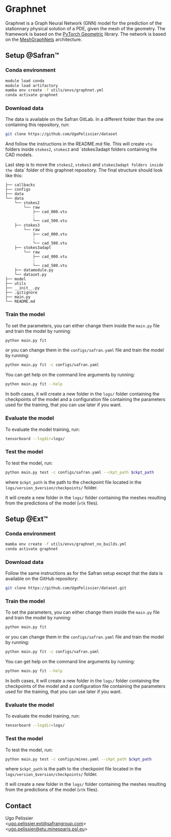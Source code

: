 # Graphnet

Graphnet is a Graph Neural Network (GNN) model for the prediction of the stationnary physical solution of a PDE, given the mesh of the geometry. The framework is based on the [PyTorch Geometric](https://pytorch-geometric.readthedocs.io/en/latest/) library. The network is based on the [MeshGraphNets](https://arxiv.org/abs/2010.03409) architecture.

## Setup @Safran™

### Conda environment
```bash
module load conda
module load artifactory
mamba env create -f utils/envs/graphnet.yml
conda activate graphnet
```

### Download data
The data is available on the Safran GitLab. In a different folder than the one containing this repository, run:
```bash
git clone https://github.com/UgoPelissier/dataset
```
And follow the instructions in the README.md file. This will create `vtu` folders inside `stokes2`, `stokes3` and `stokes3adapt folders containing the CAD models.

Last step is to move the `stokes2`, `stokes3` and `stokes3adapt folders inside the `data` folder of this graphnet repository. The final structure should look like this:

```
├── callbacks
├── configs
├── data
└── data
    └── stokes2
        └── raw
            ├── cad_000.vtu
            :
            └── cad_500.vtu
    ├── stokes3
        └── raw
            ├── cad_000.vtu
            :
            └── cad_500.vtu
    ├── stokes3adapt
        └── raw
            ├── cad_000.vtu
            :
            └── cad_500.vtu
    ├── datamodule.py
    └── dataset.py
├── model
├── utils
├── __init__.py
├── .gitignore
├── main.py
└── README.md
```

### Train the model
To set the parameters, you can either change them inside the `main.py` file and train the model by running:
```bash
python main.py fit
```
or you can change them in the `configs/safran.yaml` file and train the model by running:
```bash
python main.py fit -c configs/safran.yaml
```

You can get help on the command line arguments by running:
```bash
python main.py fit --help
```

In both cases, it will create a new folder in the `logs/` folder containing the checkpoints of the model and a configuration file containing the parameters used for the training, that you can use later if you want.

### Evaluate the model
To evaluate the model training, run:
```bash
tensorboard --logdir=logs/
```

### Test the model
To test the model, run:
```bash
python main.py test -c configs/safran.yaml --ckpt_path $ckpt_path
```
where `$ckpt_path` is the path to the checkpoint file located in the `logs/version_$version/checkpoints/` folder.

It will create a new folder in the `logs/` folder containing the meshes resulting from the predictions of the model (`vtk` files).

## Setup @Ext™

### Conda environment
```bash
mamba env create -f utils/envs/graphnet_no_builds.yml
conda activate graphnet
```

### Download data
Follow the same instructions as for the Safran setup except that the data is available on the GitHub repository:
```bash
git clone https://github.com/UgoPelissier/dataset.git
```

### Train the model
To set the parameters, you can either change them inside the `main.py` file and train the model by running:
```bash
python main.py fit
```
or you can change them in the `configs/safran.yaml` file and train the model by running:
```bash
python main.py fit -c configs/safran.yaml
```

You can get help on the command line arguments by running:
```bash
python main.py fit --help
```

In both cases, it will create a new folder in the `logs/` folder containing the checkpoints of the model and a configuration file containing the parameters used for the training, that you can use later if you want.

### Evaluate the model
To evaluate the model training, run:
```bash
tensorboard --logdir=logs/
```

### Test the model
To test the model, run:
```bash
python main.py test -c configs/mines.yaml --ckpt_path $ckpt_path
```
where `$ckpt_path` is the path to the checkpoint file located in the `logs/version_$version/checkpoints/` folder.

It will create a new folder in the `logs/` folder containing the meshes resulting from the predictions of the model (`vtk` files).

## Contact

Ugo Pelissier \
\<[ugo.pelissier.ext@safrangroup.com](mailto:ugo.pelissier.ext@safrangroup.com)\> \
\<[ugo.pelissier@etu.minesparis.psl.eu](mailto:ugo.pelissier@etu.minesparis.psl.eu)\>
